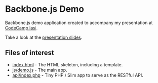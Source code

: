 # Backbone.js Demo

Backbone.js demo application created to accompany my presentation at [CodeCamp Iasi](http://www.codecamp.ro).

Take a look at the [presentation slides](http://goo.gl/D6ebO).

## Files of interest

* [index.html](https://github.com/kitsched/backbonedemo/blob/master/index.html) - The HTML skeleton, including a template.
* [js/demo.js](https://github.com/kitsched/backbonedemo/blob/master/js/demo.js) - The main app.
* [api/index.php](https://github.com/kitsched/backbonedemo/blob/master/api/index.php) - Tiny PHP / Slim app to serve as the RESTful API.